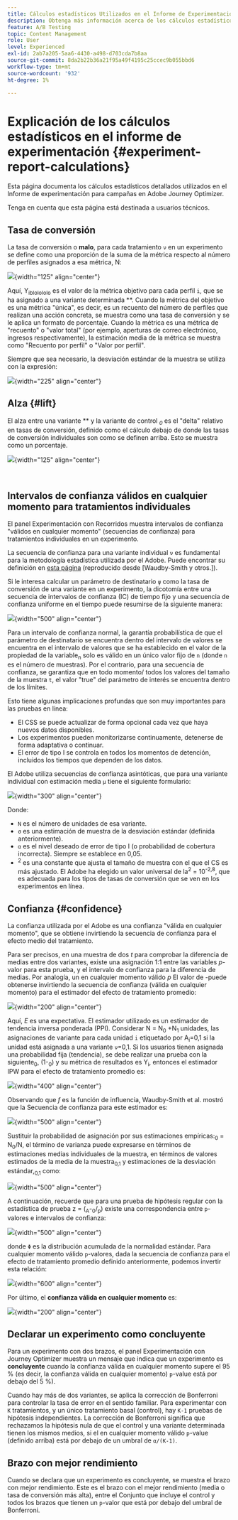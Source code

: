 ```yaml
---
title: Cálculos estadísticos Utilizados en el Informe de Experimentación
description: Obtenga más información acerca de los cálculos estadísticos utilizados al ejecutar informes de experimentos
feature: A/B Testing
topic: Content Management
role: User
level: Experienced
exl-id: 2ab7a205-5aa6-4430-a498-d703cda7b8aa
source-git-commit: 8da2b22b36a21f95a49f4195c25ccec9b055bbd6
workflow-type: tm+mt
source-wordcount: '932'
ht-degree: 1%

---
```


# Explicación de los cálculos estadísticos en el informe de experimentación {#experiment-report-calculations}

Esta página documenta los cálculos estadísticos detallados utilizados en el Informe de experimentación para campañas en Adobe Journey Optimizer.

Tenga en cuenta que esta página está destinada a usuarios técnicos.

## Tasa de conversión

La tasa de conversión o **malo**,<sub></sub> para cada tratamiento `ν` en un experimento se define como una proporción de la suma de la métrica respecto al número de perfiles asignados a esa métrica, N<sub></sub>:

![](assets/statistical_1.png){width="125" align="center"}

Aquí, Y<sub>ibIoIoIoIo</sub> es el valor de la métrica objetivo para cada perfil `i`, que se ha asignado a una variante determinada **. Cuando la métrica del objetivo es una métrica &quot;única&quot;, es decir, es un recuento del número de perfiles que realizan una acción concreta, se muestra como una tasa de conversión y se le aplica un formato de porcentaje. Cuando la métrica es una métrica de &quot;recuento&quot; o &quot;valor total&quot; (por ejemplo, aperturas de correo electrónico, ingresos respectivamente), la estimación media de la métrica se muestra como &quot;Recuento por perfil&quot; o &quot;Valor por perfil&quot;.

Siempre que sea necesario, la desviación estándar de la muestra se utiliza con la expresión:

![](assets/statistical_2.png){width="225" align="center"}

## Alza {#lift}

El alza entre una variante  ** y la variante de control  *<sub>0</sub>* es el &quot;delta&quot; relativo en tasas de conversión, definido como el cálculo debajo de donde las tasas de conversión individuales son como se definen arriba. Esto se muestra como un porcentaje.

![](assets/statistical_3.png){width="125" align="center"}

</br>

## Intervalos de confianza válidos en cualquier momento para tratamientos individuales

El panel Experimentación con Recorridos muestra intervalos de confianza &quot;válidos en cualquier momento&quot; (secuencias de confianza) para tratamientos individuales en un experimento.

La secuencia de confianza para una variante individual `ν` es fundamental para la metodología estadística utilizada por el Adobe. Puede encontrar su definición en [esta página](https://doi.org/10.48550/arXiv.2103.06476) (reproducido desde [Waudby-Smith y otros.]).

Si le interesa calcular un parámetro de destinatario `ψ` como la tasa de conversión de una variante en un experimento, la dicotomía entre una secuencia de intervalos de confianza (IC) de tiempo fijo y una secuencia de confianza uniforme en el tiempo puede resumirse de la siguiente manera:

![](assets/statistical_4.png){width="500" align="center"}

Para un intervalo de confianza normal, la garantía probabilística de que el parámetro de destinatario se encuentra dentro del intervalo de valores se encuentra en el intervalo de valores que se ha establecido en el valor de la propiedad de la variable<sub>n</sub> solo es válido en un único valor fijo de `n` (donde `n` es el número de muestras). Por el contrario, para una secuencia de confianza, se garantiza que en todo momento/ todos los valores del tamaño de la muestra `t`, el valor &quot;true&quot; del parámetro de interés se encuentra dentro de los límites.

Esto tiene algunas implicaciones profundas que son muy importantes para las pruebas en línea:

* El CSS se puede actualizar de forma opcional cada vez que haya nuevos datos disponibles.
* Los experimentos pueden monitorizarse continuamente, detenerse de forma adaptativa o continuar.
* El error de tipo I se controla en todos los momentos de detención, incluidos los tiempos que dependen de los datos.

El Adobe utiliza secuencias de confianza asintóticas, que para una variante individual con estimación media `μ` tiene el siguiente formulario:

![](assets/statistical_5.png){width="300" align="center"}

Donde:

* `N` es el número de unidades de esa variante.
* `σ` es una estimación de muestra de la desviación estándar (definida anteriormente).
* `α` es el nivel deseado de error de tipo I (o probabilidad de cobertura incorrecta). Siempre se establece en 0,05.
* <sup>2</sup> es una constante que ajusta el tamaño de muestra con el que el CS es más ajustado. El Adobe ha elegido un valor universal de la<sup>2</sup> = 10<sup>-2,8</sup>, que es adecuada para los tipos de tasas de conversión que se ven en los experimentos en línea.

## Confianza {#confidence}

La confianza utilizada por el Adobe es una confianza &quot;válida en cualquier momento&quot;, que se obtiene invirtiendo la secuencia de confianza para el efecto medio del tratamiento.

Para ser precisos, en una muestra de dos *t* para comprobar la diferencia de medias entre dos variantes, existe una asignación 1:1 entre las variables *p*-valor para esta prueba, y el intervalo de confianza para la diferencia de medias. Por analogía, un en cualquier momento válido *p* El valor de -puede obtenerse invirtiendo la secuencia de confianza (válida en cualquier momento) para el estimador del efecto de tratamiento promedio:

![](assets/statistical_6.png){width="200" align="center"}

Aquí, *E* es una expectativa. El estimador utilizado es un estimador de tendencia inversa ponderada (PPI). Considerar N = N<sub>0</sub> +N<sub>1</sub> unidades, las asignaciones de variante para cada unidad `i` etiquetado por A<sub>i</sub>=0,1 si la unidad está asignada a una variante `ν`=0,1. Si los usuarios tienen asignada una probabilidad fija (tendencia), se debe realizar una prueba con la siguiente<sub>0</sub>, (1-<sub>0</sub>) y su métrica de resultados es Y<sub>i</sub>, entonces el estimador IPW para el efecto de tratamiento promedio es:

![](assets/statistical_12.png){width="400" align="center"}

Observando que *f* es la función de influencia, Waudby-Smith et al. mostró que la Secuencia de confianza para este estimador es:

![](assets/statistical_7.png){width="500" align="center"}

Sustituir la probabilidad de asignación por sus estimaciones empíricas:<sub>0</sub> = N<sub>0</sub>/N, el término de varianza puede expresarse en términos de estimaciones medias individuales de la muestra, en términos de valores estimados de la media de la muestra<sub>0,1</sub> y estimaciones de la desviación estándar,<sub>0,1</sub> como:

![](assets/statistical_8.png){width="500" align="center"}

A continuación, recuerde que para una prueba de hipótesis regular con la estadística de prueba z = (<sub>A</sub>-<sub>0</sub>/<sub>p</sub>) existe una correspondencia entre `p`-valores e intervalos de confianza:

![](assets/statistical_9.png){width="500" align="center"}

donde `Φ` es la distribución acumulada de la normalidad estándar. Para cualquier momento válido `p`-valores, dada la secuencia de confianza para el efecto de tratamiento promedio definido anteriormente, podemos invertir esta relación:

![](assets/statistical_10.png){width="600" align="center"}

Por último, el **confianza válida en cualquier momento** es:

![](assets/statistical_11.png){width="200" align="center"}

## Declarar un experimento como concluyente

Para un experimento con dos brazos, el panel Experimentación con Journey Optimizer muestra un mensaje que indica que un experimento es **concluyente** cuando la confianza válida en cualquier momento supere el 95 % (es decir, la confianza válida en cualquier momento) `p`-value está por debajo del 5 %).

Cuando hay más de dos variantes, se aplica la corrección de Bonferroni para controlar la tasa de error en el sentido familiar. Para experimentar con `K` tratamientos, y un único tratamiento basal (control), hay `K-1` pruebas de hipótesis independientes. La corrección de Bonferroni significa que rechazamos la hipótesis nula de que el control y una variante determinada tienen los mismos medios, si el en cualquier momento válido `p`-value (definido arriba) está por debajo de un umbral de `α/(K-1)`.

## Brazo con mejor rendimiento

Cuando se declara que un experimento es concluyente, se muestra el brazo con mejor rendimiento. Este es el brazo con el mejor rendimiento (media o tasa de conversión más alta), entre el Conjunto que incluye el control y todos los brazos que tienen un `p`-valor que está por debajo del umbral de Bonferroni.
